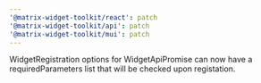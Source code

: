 ```yaml
---
'@matrix-widget-toolkit/react': patch
'@matrix-widget-toolkit/api': patch
'@matrix-widget-toolkit/mui': patch
---
```


WidgetRegistration options for WidgetApiPromise can now have a requiredParameters list that will be checked upon registation.
